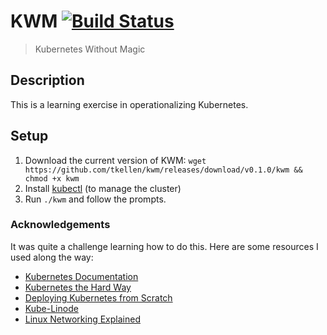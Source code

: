 # KWM [![Build Status](https://travis-ci.org/tkellen/kwm.svg?branch=master)](https://travis-ci.org/tkellen/kwm)
> Kubernetes Without Magic

## Description
This is a learning exercise in operationalizing Kubernetes.

## Setup
1. Download the current version of KWM: `wget https://github.com/tkellen/kwm/releases/download/v0.1.0/kwm && chmod +x kwm`
2. Install [kubectl] (to manage the cluster)   
3. Run `./kwm` and follow the prompts.

### Acknowledgements
It was quite a challenge learning how to do this. Here are some resources I used
along the way:

* [Kubernetes Documentation]
* [Kubernetes the Hard Way]
* [Deploying Kubernetes from Scratch]
* [Kube-Linode]
* [Linux Networking Explained]

[Bootkube]: https://github.com/kubernetes-incubator/bootkube
[Kubernetes Documentation]: https://kubernetes.io/docs/home/
[Kubernetes the Hard Way]: https://github.com/kelseyhightower/kubernetes-the-hard-way
[Deploying Kubernetes from Scratch]: https://nixaid.com/deploying-kubernetes-cluster-from-scratch/
[Kube-Linode]: https://github.com/kahkhang/kube-linode
[Linux Networking Explained]: http://events.linuxfoundation.org/sites/events/files/slides/2016%20-%20Linux%20Networking%20explained_0.pdf
[kubectl]: https://kubernetes.io/docs/tasks/tools/install-kubectl/
